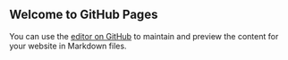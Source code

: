 ## Welcome to GitHub Pages

You can use the [editor on GitHub](https://github.com/deepkandoi/Intel-Driver/edit/gh-pages/index.md) to maintain and preview the content for your website in Markdown files.





